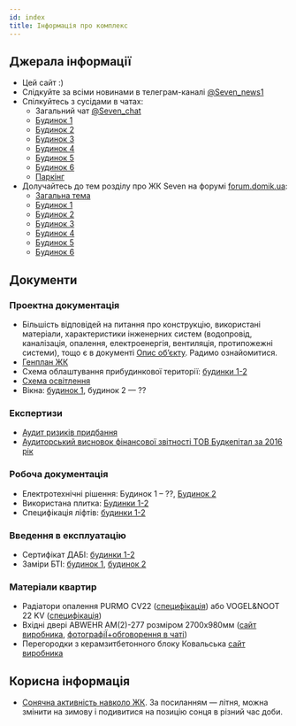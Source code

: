```yaml
---
id: index
title: Інформація про комплекс
---
```


## Джерала інформації

- Цей сайт :)
- Слідкуйте за всіми новинами в телеграм-каналі [@Seven_news1](https://t.me/Seven_news1)
- Спілкуйтесь з сусідами в чатах:
  - Загальний чат [@Seven_chat](https://t.me/Seven_chat)
  - [Будинок 1](https://t.me/sev1ab)
  - [Будинок 2](https://t.me/joinchat/FvthThVbr2z2NkEE11aUCw)
  - [Будинок 3](https://t.me/seven3ab)
  - [Будинок 4](https://t.me/Seven_4)
  - [Будинок 5](https://t.me/sevenFive)
  - [Будинок 6](https://t.me/joinchat/Ajk1fhI7RNJoxCeZ5RJ5mA)
  - [Паркінг](https://t.me/joinchat/J4efN0p9MJySStrw-z_hJg)
- Долучайтесь до тем розділу про ЖК Seven на форумі [forum.domik.ua](http://forum.domik.ua/seven-f446.html):
  - [Загальна тема](http://forum.domik.ua/zhk-seven-dneprovskaya-naberezhnaya-18-stolitsa-group-t30153-4800.html)
  - [Будинок 1](http://forum.domik.ua/dom-1-zhk-seven-t32089.html)
  - [Будинок 2](http://forum.domik.ua/dom-2-zhk-seven-t32090.html)
  - [Будинок 3](http://forum.domik.ua/dom-3-zhk-seven-t32091.html)
  - [Будинок 4](http://forum.domik.ua/dom-4-zhk-seven-t32092.html)
  - [Будинок 5](http://forum.domik.ua/dom-5-zhk-seven-t32093.html)
  - [Будинок 6](http://forum.domik.ua/dom-6-zhk-seven-t32094.html)

## Документи

### Проектна документація

- Більшість відповідей на питання про конструкцію, використані матеріали, характеристики інженерних
  систем (водопровід, каналізація, опалення, електроенергія, вентиляція, протипожежні системи),
  тощо є в документі [Опис об’єкту](/wiki/complex/opis.docx). Радимо ознайомитися.
- [Генплан ЖК](/wiki/complex/seven_genplan_24-11-2016.pdf)
- Схема облаштування прибудинкової території: [будинки 1-2](/wiki/complex/pribudinkova_terytoria_1_2.pdf)
- [Схема освітлення](/wiki/complex/shema_sveta.pdf)
- Вікна: [будинок 1](/wiki/complex/windows_1.pdf), будинок 2 — ??

### Експертизи

- [Аудит ризиків придбання](/wiki/complex/risks_of_purchase.pdf)
- [Аудиторський висновок фінансової звітності ТОВ Будкепітал за 2016 рік](/wiki/complex/audit_visnovki_2016.pdf)

### Робоча документація

- Електротехнічні рішення: Будинок 1 – ??, [Будинок 2](/wiki/complex/Working_documentation_home_2.pdf)
- Використана плитка: [Будинки 1-2](/wiki/complex/plitka_1_2.xls)
- Специфікація ліфтів: [будинки 1-2](/wiki/complex/lifts_1_2.pdf)

### Введення в експлуатацію

- Сертифікат ДАБІ: [будинки 1-2](/wiki/complex/vvedennya_v_ekspluatatsiyu_1-2_cherha.pdf)
- Заміри БТІ: [будинок 1](/wiki/complex/dom-1_bti.pdf), [будинок 2](/wiki/complex/dom-2_bti.pdf)

### Матеріали квартир

- Радіатори опалення PURMO CV22
  ([специфікація](/wiki/complex/PURMO_CV22.pdf)) або VOGEL&NOOT 22 KV
  ([специфікація](https://www.vogelundnoot.com/ua/producti/ventilnie_radiatori.htm))
- Вхідні двері ABWEHR AM(2)-277 розміром 2700x980мм ([сайт виробника](https://xn--80acdajfcy2ed.xn--j1amh/constructor/fernanda.html),
  [фотографіЇ+обговорення в чаті](https://t.me/Seven_chat/25800))
- Перегородки з керамзитбетонного блоку Ковальська
  [сайт виробника](https://shop.kovalska.com/catalog/stroitelnie-bloki/keramzitobetonnie/)

## Корисна інформація

- [Сонячна активність навколо ЖК](https://www.suncalc.org/#/50.3988,30.6129,16.823188789538015/2019.08.01/11:57/1/0). За посиланням — літня,
можна змінити на зимову і подивитися на позицію сонця в різний час доби.
